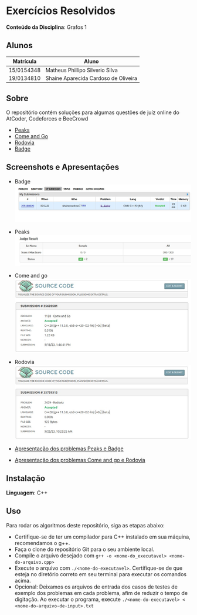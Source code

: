 
# Exercícios Resolvidos


**Conteúdo da Disciplina**: Grafos 1<br>

## Alunos
|Matrícula | Aluno |
| -- | -- |
| 15/0154348  | Matheus Phillipo Silverio Silva |
| 19/0134810  |  Shaíne Aparecida Cardoso de Oliveira |

## Sobre 
O repositório contém soluções para algumas questões de juíz online do AtCoder, Codeforces e BeeCrowd

- [Peaks](https://atcoder.jp/contests/abc166/tasks/abc166_c)
- [Come and Go](https://www.beecrowd.com.br/judge/en/problems/view/1128)
- [Rodovia](https://www.beecrowd.com.br/judge/en/problems/view/2429)
- [Badge](https://codeforces.com/problemset/problem/1020/B)

## Screenshots e Apresentações
- Badge
![Badge](img/badge.jpeg)
- Peaks
![Peaks](img/peaks.jpeg)
- Come and go
![Come and go](img/come_and_go.jpeg)
- Rodovia
![Rodovia](img/rodovia.jpeg)


- [Apresentação dos problemas Peaks e Badge](https://www.youtube.com/watch?v=utePM19SvRA)
- [Apresentação dos problemas Come and go e Rodovia](https://youtu.be/bEWVVstD5ik)



## Instalação 
**Linguagem**: C++<br>


## Uso 
Para rodar os algoritmos deste repositório, siga as etapas abaixo:

- Certifique-se de ter um compilador para C++ instalado em sua máquina, recomendamos o g++.
- Faça o clone do repositório Git para o seu ambiente local.
- Compile o arquivo desejado com `g++ -o <nome-do_executavel> <nome-do-arquivo.cpp>`
- Execute o arquivo com `./<nome-do-executavel>`. Certifique-se de que esteja no diretório correto em seu terminal para executar os comandos acima.
- Opcional: Deixamos os arquivos de entrada dos casos de testes de exemplo dos problemas em cada problema, afim de reduzir o tempo de digitação. Ao executar o programa, execute `./<nome-do-executavel> < <nome-do-arquivo-de-input>.txt` 






